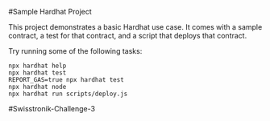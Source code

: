 #Sample Hardhat Project

This project demonstrates a basic Hardhat use case. It comes with a sample contract, a test for that contract, and a script that deploys that contract.

Try running some of the following tasks:

```
npx hardhat help
npx hardhat test
REPORT_GAS=true npx hardhat test
npx hardhat node
npx hardhat run scripts/deploy.js
```

#S w i s s t r o n i k - C h a l l e n g e - 3 
 
 
